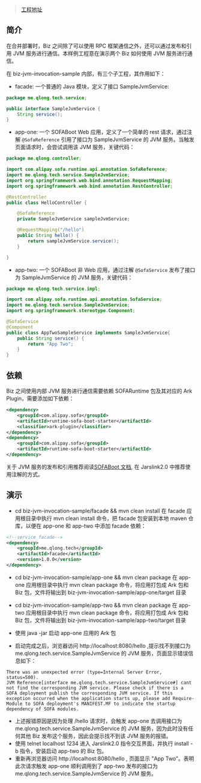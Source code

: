 > [工程地址](https://github.com/QilongZhang/jarslink-demo/tree/master/biz-jvm-invocation-sample)

## 简介
在合并部署时，Biz 之间除了可以使用 RPC 框架通信之外，还可以通过发布和引用 JVM 服务进行通信。本样例工程意在演示两个 Biz 如何使用 JVM 服务进行通信。

在 biz-jvm-invocation-sample 内部，有三个子工程，其作用如下：
+ facade: 一个普通的 Java 模块，定义了接口 SampleJvmService:
```java
package me.qlong.tech.service;

public interface SampleJvmService {
    String service();
}
```
+ app-one: 一个 SOFABoot Web 应用，定义了一个简单的 rest 请求，通过注解 `@SofaReference` 引用了接口为 SampleJvmService 的 JVM 服务。当触发页面请求时，会尝试调用该 JVM 服务，关键代码：
```java
package me.qlong.controller;

import com.alipay.sofa.runtime.api.annotation.SofaReference;
import me.qlong.tech.service.SampleJvmService;
import org.springframework.web.bind.annotation.RequestMapping;
import org.springframework.web.bind.annotation.RestController;

@RestController
public class HelloController {

    @SofaReference
    private SampleJvmService sampleJvmService;

    @RequestMapping("/hello")
    public String hello() {
        return sampleJvmService.service();
    }

}
```

+ app-two: 一个 SOFABoot 非 Web 应用，通过注解 `@SofaService` 发布了接口为 SampleJvmService 的 JVM 服务，关键代码：
```java
package me.qlong.tech.service.impl;

import com.alipay.sofa.runtime.api.annotation.SofaService;
import me.qlong.tech.service.SampleJvmService;
import org.springframework.stereotype.Component;

@SofaService
@Component
public class AppTwoSampleService implements SampleJvmService{
    public String service() {
        return "App Two";
    }
}
```

## 依赖
Biz 之间使用内部 JVM 服务进行通信需要依赖 SOFARuntime 包及其对应的 Ark Plugin，需要添加如下依赖：
```xml
<dependency>
    <groupId>com.alipay.sofa</groupId>
    <artifactId>runtime-sofa-boot-starter</artifactId>
    <classifier>ark-plugin</classifier>
</dependency>
<dependency>
    <groupId>com.alipay.sofa</groupId>
    <artifactId>runtime-sofa-boot-starter</artifactId>
</dependency>
```
关于 JVM 服务的发布和引用推荐阅读[SOFABoot 文档](https://github.com/alipay/sofa-boot/wiki/Module-Service), 在 Jarslink2.0 中推荐使用注解的方式。

## 演示
+ cd biz-jvm-invocation-sample/facade && mvn clean install 
在 facade 应用根目录中执行 mvn clean install 命令，把 facade 包安装到本地 maven 仓库，以便在 app-one 和 app-two 中添加 facade 依赖：
```xml
<!--service facade-->
<dependency>
    <groupId>me.qlong.tech</groupId>
    <artifactId>facade</artifactId>
    <version>1.0.0</version>
</dependency>
```

+ cd biz-jvm-invocation-sample/app-one && mvn clean package
在 app-one 应用根目录中执行 mvn clean package 命令，将应用打包成 Ark 包和 Biz 包，文件将输出到 biz-jvm-invocation-sample/app-one/target 目录

+ cd biz-jvm-invocation-sample/app-two && mvn clean package
在 app-two 应用根目录中执行 mvn clean package 命令，将应用打包成 Ark 包和 Biz 包，文件将输出到 biz-jvm-invocation-sample/app-two/target 目录

+ 使用 java -jar 启动 app-one 应用的 Ark 包
+ 启动完成之后，浏览器访问 http://localhost:8080/hello ,提示找不到接口为 me.qlong.tech.service.SampleJvmService 的 JVM 服务，页面显示错误信息如下：
```text
There was an unexpected error (type=Internal Server Error, status=500).
JVM Reference[interface me.qlong.tech.service.SampleJvmService#] cant not find the corresponding JVM service. Please check if there is a SOFA deployment publish the corresponding JVM service. If this exception occurred when the application starts up, please add Require-Module to SOFA deployment's MANIFEST.MF to indicate the startup dependency of SOFA modules.
```
+ 上述报错原因是因为处理 /hello 请求时，会触发 app-one 去调用接口为 me.qlong.tech.service.SampleJvmService 的 JVM 服务，因为此时没有任何其他 Biz 发布这个服务，因此会提示找不到该 JVM 服务的报错。
+ 使用 telnet localhost 1234 进入 Jarslink2.0 指令交互界面，并执行 install -b 指令，安装启动 app-two 的 Biz 包。
+ 重新再浏览器访问 http://localhost:8080/hello , 页面显示 "App Two"。表明此次请求触发 app-one 顺利调用到了 app-two 发布的接口为 me.qlong.tech.service.SampleJvmService 的 JVM 服务。

